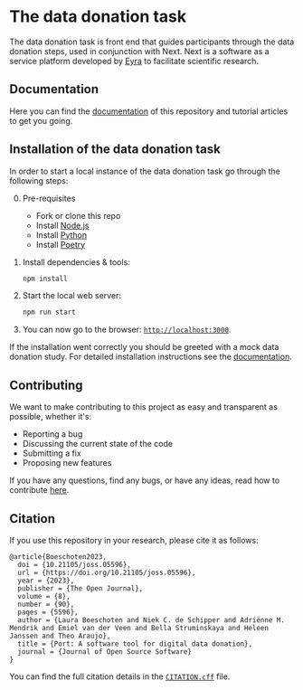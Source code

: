 # The data donation task

The data donation task is front end that guides participants through the data donation steps, used in conjunction with Next.
Next is a software as a service platform developed by [Eyra](https://eyra.co/) to facilitate scientific research.

## Documentation

Here you can find the [documentation](https://d3i-infra.github.io/data-donation-task/) of this repository and tutorial articles to get you going.


## Installation of the data donation task

In order to start a local instance of the data donation task go through the following steps:

0. Pre-requisites

   - Fork or clone this repo
   - Install [Node.js](https://nodejs.org/en)
   - Install [Python](https://www.python.org/)
   - Install [Poetry](https://python-poetry.org/)

1. Install dependencies & tools:

   ```sh
   npm install
   ```

2. Start the local web server:

   ```sh
   npm run start
   ```

3. You can now go to the browser: [`http://localhost:3000`](http://localhost:3000).

If the installation went correctly you should be greeted with a mock data donation study. 
For detailed installation instructions see the [documentation](https://d3i-infra.github.io/data-donation-task/).


## Contributing

We want to make contributing to this project as easy and transparent as possible, whether it's:

- Reporting a bug
- Discussing the current state of the code
- Submitting a fix
- Proposing new features

If you have any questions, find any bugs, or have any ideas, read how to contribute [here](https://github.com/eyra/port/blob/master/CONTRIBUTING.md).


## Citation

If you use this repository in your research, please cite it as follows:

```
@article{Boeschoten2023,
  doi = {10.21105/joss.05596},
  url = {https://doi.org/10.21105/joss.05596},
  year = {2023},
  publisher = {The Open Journal},
  volume = {8},
  number = {90},
  pages = {5596},
  author = {Laura Boeschoten and Niek C. de Schipper and Adriënne M. Mendrik and Emiel van der Veen and Bella Struminskaya and Heleen Janssen and Theo Araujo},
  title = {Port: A software tool for digital data donation},
  journal = {Journal of Open Source Software}
}
```

You can find the full citation details in the [`CITATION.cff`](CITATION.cff) file.
